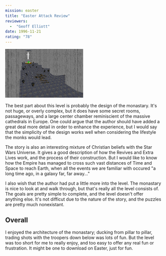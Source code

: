 ```yaml
---
mission: easter
title: "Easter Attack Review"
reviewers: 
  -  "Geoff Elliott"
date: 1996-11-21
rating: "78"
---
```


![Easter Attack screenshot](./easter.png "The monastary has been done very well, and almost has a gothic feel to it.")

The best part about this level is probably the design of the monastary. It's not huge, or overly complex, but it does have some secret rooms, passageways, and a large center chamber reminiscient of the massive cathedrals in Europe. One could argue that the author should have added a great deal more detail in order to enhance the experience, but I would say that the simplicity of the design works well when considering the lifestyle the monks would lead.

The story is also an interesting mixture of Christian beliefs with the Star Wars Universe. It gives a good description of how the Revives and Extra Lives work, and the process of their construction. But I would like to know how the Empire has managed to cross such vast distances of Time and Space to reach Earth, when all the events we are familiar with occured "a long time ago, in a galaxy far, far away..."

I also wish that the author had put a little more into the level. The monastary is nice to look at and walk through, but that's really all the level consists of. The goals are pretty simple to complete, and the level doesn't offer anything else. It's not difficut due to the nature of the story, and the puzzles are pretty much nonexistant.

## Overall

I enjoyed the architecture of the monastary; ducking from pillar to pillar, trading shots with the troopers down below was lots of fun. But the level was too short for me to really enjoy, and too easy to offer any real fun or frustration. It might be one to download on Easter, just for fun.